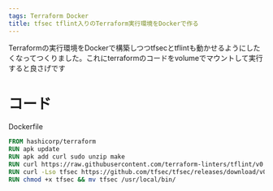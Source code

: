 ```yaml
---
tags: Terraform Docker
title: tfsec tflint入りのTerraform実行環境をDockerで作る
---
```



Terraformの実行環境をDockerで構築しつつtfsecとtflintも動かせるようにしたくなってつくりました。これにterraformのコードをvolumeでマウントして実行すると良さげです

# コード

Dockerfile
```Dockerfile
FROM hashicorp/terraform
RUN apk update
RUN apk add curl sudo unzip make
RUN curl https://raw.githubusercontent.com/terraform-linters/tflint/v0.24.1/install_linux.sh | sh
RUN curl -Lso tfsec https://github.com/tfsec/tfsec/releases/download/v0.34.0/tfsec-linux-amd64
RUN chmod +x tfsec && mv tfsec /usr/local/bin/
```
